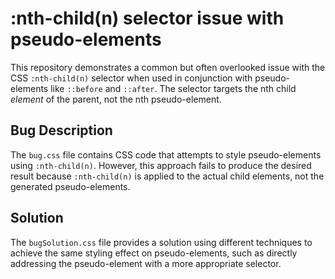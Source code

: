 # :nth-child(n) selector issue with pseudo-elements

This repository demonstrates a common but often overlooked issue with the CSS `:nth-child(n)` selector when used in conjunction with pseudo-elements like `::before` and `::after`. The selector targets the nth child *element* of the parent, not the nth pseudo-element.

## Bug Description
The `bug.css` file contains CSS code that attempts to style pseudo-elements using `:nth-child(n)`.  However, this approach fails to produce the desired result because `:nth-child(n)` is applied to the actual child elements, not the generated pseudo-elements.

## Solution
The `bugSolution.css` file provides a solution using different techniques to achieve the same styling effect on pseudo-elements, such as directly addressing the pseudo-element with a more appropriate selector.
